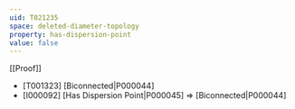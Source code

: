 ```yaml
---
uid: T021235
space: deleted-diameter-topology
property: has-dispersion-point
value: false
---
```

[[Proof]]

* [T001323] [Biconnected|P000044]
* [I000092] [Has Dispersion Point|P000045] => [Biconnected|P000044]

